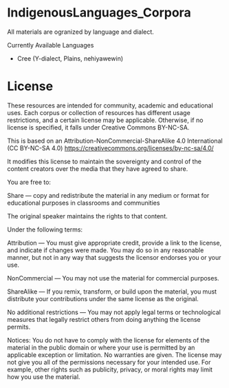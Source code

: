 # IndigenousLanguages_Corpora

All materials are ogranized by language and dialect.

Currently Available Languages
- Cree (Y-dialect, Plains, nehiyawewin)

# License

These resources are intended for community, academic and educational uses. Each corpus or collection of resources has different usage restrictions, and a certain license may be applicable. Otherwise, if no license is specified, it falls under Creative Commons BY-NC-SA. 

This is based on an Attribution-NonCommercial-ShareAlike 4.0 International (CC BY-NC-SA 4.0)
https://creativecommons.org/licenses/by-nc-sa/4.0/ 

It modifies this license to maintain the sovereignty and control of the content creators over the media that they have agreed to share.

You are free to:

Share — copy and redistribute the material in any medium or format for educational purposes in classrooms and communities 

The original speaker maintains the rights to that content.

Under the following terms:

Attribution — You must give appropriate credit, provide a link to the license, and indicate if changes were made. You may do so in any reasonable manner, but not in any way that suggests the licensor endorses you or your use.

NonCommercial — You may not use the material for commercial purposes.

ShareAlike — If you remix, transform, or build upon the material, you must distribute your contributions under the same license as the original.

No additional restrictions — You may not apply legal terms or technological measures that legally restrict others from doing anything the license permits.

Notices:
You do not have to comply with the license for elements of the material in the public domain or where your use is permitted by an applicable exception or limitation.
No warranties are given. The license may not give you all of the permissions necessary for your intended use. For example, other rights such as publicity, privacy, or moral rights may limit how you use the material.

 
